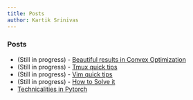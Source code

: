 ```yaml
---
title: Posts
author: Kartik Srinivas
---
```



### Posts

<!-- Nothing here yet, will post something on Convex Optimization soon! -->
<!-- ## Tufte Blog Examples

These example pages show the various kinds of features supported by Tufte-Blog. See [the Markdown
sources][sources] for these examples to learn what to type in order to render a given element.

- [Reproduction of the Tufte CSS example page.](output/posts/tufte/tufte.html)
- [Formatting tables using Tufte-Blog.](output/posts/tables/tables.html)

[sources]: http://github.com/adityaramesh/tufte-blog/tree/master/posts
 -->

- (Still in progress) - [Beautiful results in Convex Optimization](posts/convex/convex.html)
- (Still in progress) - [Tmux quick tips](posts/tmux/tmux.html)
- (Still in progress) - [Vim quick tips](posts/vim/vim.html)
- (Still in progress) - [How to Solve it](posts/HTSI/HTSI.html)
- [Technicalities in Pytorch](posts/Summer_of_MLP/pytorch_tech.html)

